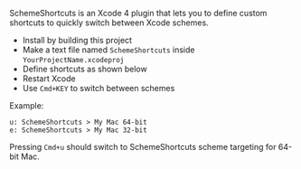 SchemeShortcuts is an Xcode 4 plugin that lets you to define custom shortcuts
to quickly switch between Xcode schemes. 

* Install by building this project
* Make a text file named `SchemeShortcuts` inside `YourProjectName.xcodeproj`
* Define shortcuts as shown below
* Restart Xcode
* Use `Cmd+KEY` to switch between schemes

Example:

```text
u: SchemeShortcuts > My Mac 64-bit
e: SchemeShortcuts > My Mac 32-bit
```

Pressing `Cmd+u` should switch to SchemeShortcuts scheme targeting for 64-bit Mac.